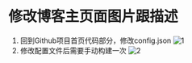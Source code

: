 # 修改博客主页面图片跟描述

1. 回到Github项目首页代码部分，修改config.json    ![1](https://github.com/7qzwx/QZWX-Blog.github.io/assets/162036223/a3b9a138-5c0a-452f-85d2-436f94054f9b)
2. 修改配置文件后需要手动构建一次
![2](https://github.com/7qzwx/QZWX-Blog.github.io/assets/162036223/2c5e3dcd-68cf-43dc-a052-1a8b90e7c6a5)



